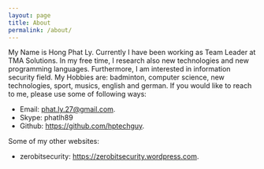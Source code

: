 ```yaml
---
layout: page
title: About
permalink: /about/
---
```


My Name is Hong Phat Ly. Currently I have been working as Team Leader at TMA Solutions. In my free time, I research also new technologies and new programming languages. Furthermore, I am interested in information security field. My Hobbies are: badminton, computer science, new technologies, sport, musics, english and german. If you would like to reach to me, please use some of following ways:

* Email: phat.ly.27@gmail.com.
* Skype: phatlh89
* Github: https://github.com/hptechguy.

Some of my other websites:

* zerobitsecurity: https://zerobitsecurity.wordpress.com.
